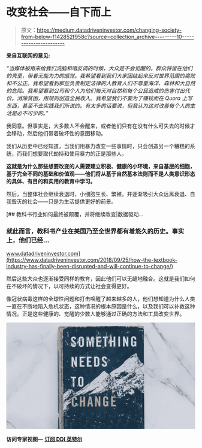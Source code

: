 # 改变社会——自下而上

> 原文：<https://medium.datadriveninvestor.com/changing-society-from-below-f142852f958c?source=collection_archive---------10----------------------->

**来自互联网的意见:**

*“当媒体被用来给我们洗脑和唱反调的时候，大众是不会觉醒的。群众将留在他们的壳里，带着无能为力的感觉。我希望看到我们大家团结起来反对世界范围的腐败和不公正。我希望看到那些负责制定法律的人教育人们不尊重海洋、森林和大自然的危险。我希望看到公司和个人为他们每天对自然和每个公民造成的伤害付出代价。消除贫困，用规则创造全民收入。我希望我们不要为了赚钱而在 Quora 上写东西，甚至不去实践我们所说的。有太多的话要说，但我认为这对改善每个人的生活是必不可少的。”*

我同意。但事实是，大多数人不会醒来，或者他们只有在没有什么可失去的时候才会移动，然后他们带着破坏性的意图移动。

我们从历史中已经知道，当我们用暴力改变一些事情时，只会创造另一个糟糕的系统，而我们想要取代劫持和使用暴力的正是那些人。

**这就是为什么那些想要改变的人需要建立积极、健康的小环境，来自基层的细胞，基于完全不同的基础和价值观——他们将从基于自然基本法则而不是人类意识形态的具体、有目的和实用的教育中学习。**

然后，当整体社会继续衰退时，小细胞生长、繁殖，并逐渐吸引大众远离衰退、自我毁灭的社会——只是为生活提供更好的前景。

[](https://www.datadriveninvestor.com/2018/09/25/how-the-textbook-industry-has-finally-been-disrupted-and-will-continue-to-change/) [## 教科书行业如何最终被颠覆，并将继续改变|数据驱动…

### 就此而言，教科书产业在美国乃至全世界都有着悠久的历史。事实上，他们已经…

www.datadriveninvestor.com](https://www.datadriveninvestor.com/2018/09/25/how-the-textbook-industry-has-finally-been-disrupted-and-will-continue-to-change/) 

然后这些大众也逐渐接受同样的教育，因此他们可以无缝地融合。这就是我们如何在不破坏的情况下，以可持续的方式让社会变得更好。

像冠状病毒这样的全球性问题和打击唤醒了越来越多的人，他们想知道为什么人类一直在不断地陷入危机状态，这种情况的根本原因是什么，以及我们可以补救这种情况。正是这些健康的、觉醒的少数人能够通过正确的方法和工具改变世界。

![](img/10008859158cd30fcd6350118220b466.png)

**访问专家视图—** [**订阅 DDI 英特尔**](https://datadriveninvestor.com/ddi-intel)